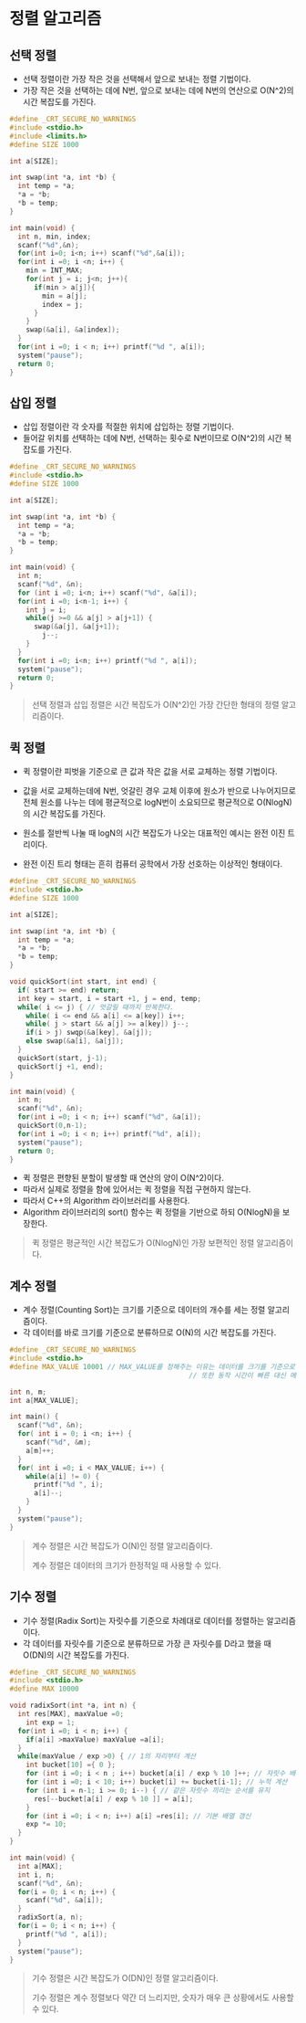 # 정렬 알고리즘 



## 선택 정렬

* 선택 정렬이란 가장 작은 것을 선택해서 앞으로 보내는 정렬 기법이다. 
* 가장 작은 것을 선택하는 데에 N번, 앞으로 보내는 데에 N번의 연산으로 O(N^2)의 시간 복잡도를 가진다.

```c
#define _CRT_SECURE_NO_WARNINGS
#include <stdio.h>
#include <limits.h>
#define SIZE 1000

int a[SIZE];

int swap(int *a, int *b) {
  int temp = *a;
  *a = *b;
  *b = temp;
}

int main(void) {
  int n, min, index;
  scanf("%d",&n);
  for(int i=0; i<n; i++) scanf("%d",&a[i]);
  for(int i =0; i <n; i++) {
    min = INT_MAX;
    for(int j = i; j<n; j++){
      if(min > a[j]){
        min = a[j];
        index = j;
      }
    }
    swap(&a[i], &a[index]);
  }
  for(int i =0; i < n; i++) printf("%d ", a[i]);
  system("pause");
  return 0;
}
```



## 삽입 정렬

* 삽입 정렬이란 각 숫자를 적절한 위치에 삽입하는 정렬 기법이다. 
* 들어갈 위치를 선택하는 데에 N번, 선택하는 횟수로 N번이므로 O(N^2)의 시간 복잡도를 가진다.

```c
#define _CRT_SECURE_NO_WARNINGS
#include <stdio.h>
#define SIZE 1000

int a[SIZE];

int swap(int *a, int *b) {
  int temp = *a;
  *a = *b;
  *b = temp;
}

int main(void) {
  int n;
  scanf("%d", &n);
  for (int i =0; i<n; i++) scanf("%d", &a[i]);
  for(int i =0; i<n-1; i++) {
    int j = i;
    while(j >=0 && a[j] > a[j+1]) {
      swap(&a[j], &a[j+1]);
        j--;
    }
  }
  for(int i =0; i<n; i++) printf("%d ", a[i]);
  system("pause");
  return 0;
}
```



> 선택 정렬과 삽입 정렬은 시간 복잡도가 O(N^2)인 가장 간단한 형태의 정렬 알고리즘이다.

## 퀵 정렬

* 퀵 정렬이란 피벗을 기준으로 큰 값과 작은 값을 서로 교체하는 정렬 기법이다.
* 값을 서로 교체하는데에 N번, 엇갈린 경우 교체 이후에 원소가 반으로 나누어지므로 전체 원소를 나누는 데에 평균적으로 logN번이 소요되므로 평균적으로 O(NlogN)의 시간 복잡도를 가진다.

* 원소를 절반씩 나눌 때 logN의 시간 복잡도가 나오는 대표적인 예시는 완전 이진 트리이다. 
* 완전 이진 트리 형태는 흔히 컴퓨터 공학에서 가장 선호하는 이상적인 형태이다.

```c
#define _CRT_SECURE_NO_WARNINGS
#include <stdio.h>
#define SIZE 1000

int a[SIZE];

int swap(int *a, int *b) {
  int temp = *a;
  *a = *b;
  *b = temp;
}

void quickSort(int start, int end) {
  if( start >= end) return;
  int key = start, i = start +1, j = end, temp;
  while( i <= j) { // 엇갈릴 때까지 반복한다.
    while( i <= end && a[i] <= a[key]) i++;
    while( j > start && a[j] >= a[key]) j--;
    if(i > j) swqp(&a[key], &a[j]);
    else swap(&a[i], &a[j]);
  }
  quickSort(start, j-1);
  quickSort(j +1, end);
}

int main(void) {
  int n;
  scanf("%d", &n);
  for(int i =0; i < n; i++) scanf("%d", &a[i]);
  quickSort(0,n-1);
  for(int i =0; i < n; i++) printf("%d", a[i]);
  system("pause");
  return 0;
}
```



* 퀵 정렬은 편향된 분할이 발생할 때 연산의 양이 O(N^2)이다. 
* 따라서 실제로 정렬을 함에 있어서는 퀵 정렬을 직접 구현하지 않는다. 
* 따라서 C++의 Algorithm 라이브러리를 사용한다. 
* Algorithm 라이브러리의 sort() 함수는 퀵 정렬을 기반으로 하되 O(NlogN)을 보장한다.

> 퀵 정렬은 평균적인 시간 복잡도가 O(NlogN)인 가장 보편적인 정렬 알고리즘이다.



## 계수 정렬

* 계수 정렬(Counting Sort)는 크기를 기준으로 데이터의 개수를 세는 정렬 알고리즘이다.
* 각 데이터를 바로 크기를 기준으로 분류하므로 O(N)의 시간 복잡도를 가진다.

```c
#define _CRT_SECURE_NO_WARNINGS
#include <stdio.h>
#define MAX_VALUE 10001 // MAX_VALUE를 정해주는 이유는 데이터를 크기를 기준으로 분류하기 때문이다. 
											// 또한 동작 시간이 빠른 대신 메모리 공간을 많이 사용하기 때문에 MAX_VALUE를 꼭 지정(크기 제한)해주어야 한다.  

int n, m;
int a[MAX_VALUE];

int main() {
  scanf("%d", &n);
  for( int i = 0; i <n; i++) {
    scanf("%d", &m);
    a[m]++;
  }
  for( int i =0; i < MAX_VALUE; i++) {
    while(a[i] != 0) {
      printf("%d ", i); 
      a[i]--;
    }
  }
  system("pause");
}

```

> 계수 정렬은 시간 복잡도가 O(N)인 정렬 알고리즘이다.
>
> 계수 정렬은 데이터의 크기가 한정적일 때 사용할 수 있다.



## 기수 정렬

* 기수 정렬(Radix Sort)는 자릿수를 기준으로 차례대로 데이터를 정렬하는 알고리즘이다.
* 각 데이터를 자릿수를 기준으로 분류하므로 가장 큰 자릿수를 D라고 했을 때 O(DN)의 시간 복잡도를 가진다.

```c
#define _CRT_SECURE_NO_WARNINGS
#include <stdio.h>
#define MAX 10000

void radixSort(int *a, int n) {
  int res[MAX], maxValue =0;
	int exp = 1;
  for(int i =0; i < n; i++) {
    if(a[i] >maxValue) maxValue =a[i];
  }
  while(maxValue / exp >0) { // 1의 자리부터 계산
  	int bucket[10] ={ 0 };
    for (int i =0; i < n ; i++) bucket[a[i] / exp % 10 ]++; // 자릿수 배열 처리
    for (int i =0; i < 10; i++) bucket[i] += bucket[i-1]; // 누적 계산
    for (int i = n-1; i >= 0; i--) { // 같은 자릿수 끼리는 순서를 유지
      res[--bucket[a[i] / exp % 10 ]] = a[i];
    }
    for (int i =0; i < n; i++) a[i] =res[i]; // 기본 배열 갱신
    exp *= 10;
  }
}

int main(void) {
  int a[MAX];
  int i, n;
  scanf("%d", &n);
  for(i = 0; i < n; i++) {
    scanf("%d", &a[i]);
  }
  radixSort(a, n);
  for(i = 0; i < n; i++) {
    printf("%d ", a[i]);
  }
  system("pause");
}
```

> 기수 정렬은 시간 복잡도가 O(DN)인 정렬 알고리즘이다.
>
> 기수 정렬은 계수 정렬보다 약간 더 느리지만, 숫자가 매우 큰 상황에서도 사용할 수 있다.
